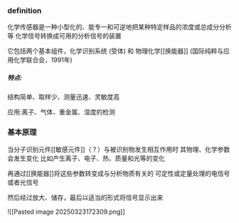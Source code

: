 ### definition
化学传感器是一种小型化的、能专一和可逆地把某种特定样品的浓度或总成分分析等
化学信号转换成可用的分析信号的装置

它包括两个基本组件，化学识别系统 (受体) 和 物理化学[[换能器]]
(国际纯粹与应用化学联合会，1991年)

##### 特点:
结构简单、取样少、测量迅速、灵敏度高

应用:离子、气体、重金属、湿度的检测


### 基本原理

当分子识别元件[[敏感元件]]（？）与被识别物发生相互作用时
	其物理、化学参数会发生变化
	比如产生离子、电子、热、质量和光等的变化

再通过[[换能器]]将这些参数转变成与分析物质有关的
可定性或定量处理的电信号或者光信号

然后经过放大、储存，最后以适当的形式将信号显示出来

![[Pasted image 20250323172309.png]]

